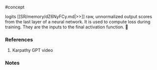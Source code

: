 #concept

logits [[SR/memory/dZ6NyFCy.md|>>]] raw, unnormalized output scores from the last layer of a neural network. It is used to compute loss during training. They are the inputs to the final activation function. 💛

### References
1. Karpathy GPT video

### Notes




